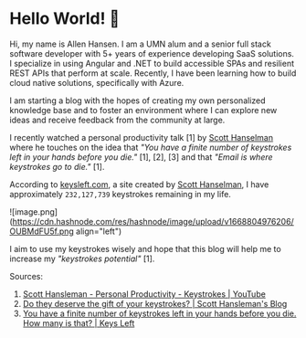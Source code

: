 # Hello World! 👋

Hi, my name is Allen Hansen. I am a UMN alum and a senior full stack software developer with 5+ years of experience developing SaaS solutions. I specialize in using Angular and .NET to build accessible SPAs and resilient REST APIs that perform at scale. Recently, I have been learning how to build cloud native solutions, specifically with Azure.

I am starting a blog with the hopes of creating my own personalized knowledge base and to foster an environment where I can explore new ideas and receive feedback from the community at large.

I recently watched a personal productivity talk [1] by [Scott Hanselman](https://www.hanselman.com) where he touches on the idea that *"You have a finite number of keystrokes left in your hands before you die."* [1], [2], [3] and that *"Email is where keystrokes go to die."* [1].

According to [keysleft.com](https://keysleft.com), a site created by [Scott Hanselman](https://www.hanselman.com), I have approximately `232,127,739` keystrokes remaining in my life.

![image.png](https://cdn.hashnode.com/res/hashnode/image/upload/v1668804976206/OUBMdFU5f.png align="left")

I aim to use my keystrokes wisely and hope that this blog will help me to increase my *"keystrokes potential"* [1].

Sources:
1. [Scott Hansleman - Personal Productivity - Keystrokes | YouTube](https://www.youtube.com/watch?v=RpH6IPhyh7I&t=817s)
2. [Do they deserve the gift of your keystrokes? | Scott Hansleman's Blog](https://www.hanselman.com/blog/do-they-deserve-the-gift-of-your-keystrokes)
3. [You have a finite number of keystrokes left in your hands before you die. How many is that? | Keys Left](https://keysleft.com)